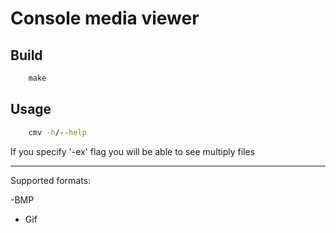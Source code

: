 # Console media viewer


## Build
```cmd
    make
```


## Usage
```cmd
    cmv -h/--help
```
If you specify '-ex' flag you will be able to see multiply files
____

Supported formats:

-BMP

- Gif
